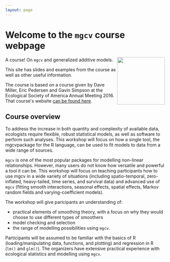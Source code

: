 ```yaml
---
layout: page
---
```


# Welcome to the `mgcv` course webpage

<img src="images/mgcv-inside-transparent.png" align="right" width="150">A course! On `mgcv` and generalized additive models.

This site has slides and examples from the course as well as other useful information.

The course is based on a course given by Dave Miller, Eric Pedersen and Gavin Simpson at the Ecological Society of America Annual Meeting 2016. That course's website [can be found here](https://eric-pedersen.github.io/mgcv-esa-workshop/).

## Course overview

To address the increase in both quantity and complexity of available data, ecologists require flexible, robust statistical models, as well as software to perform such analyses. This workshop will focus on how a single tool, the mgcvpackage for the R language, can be used to fit models to data from a wide range of sources.

`mgcv` is one of the most popular packages for modelling non-linear relationships. However, many users do not know how versatile and powerful a tool it can be. This workshop will focus on teaching participants how to use mgcv in a wide variety of situations (including spatio-temporal, zero-inflated, heavy-tailed, time series, and survival data) and advanced use of `mgcv` (fitting smooth interactions, seasonal effects, spatial effects, Markov random fields and varying-coefficient models).

The workshop will give paricipants an understanding of:

- practical elements of smoothing theory, with a focus on why they would choose to use different types of smoothers
- model checking and selection
- the range of modelling possibilities using `mgcv`.

Participants will be assumed to be familiar with the basics of R (loading/manipulating data, functions, and plotting) and regression in R (`lm()` and `glm()`). The organizers have extensive practical experience with ecological statistics and modelling using `mgcv`.
